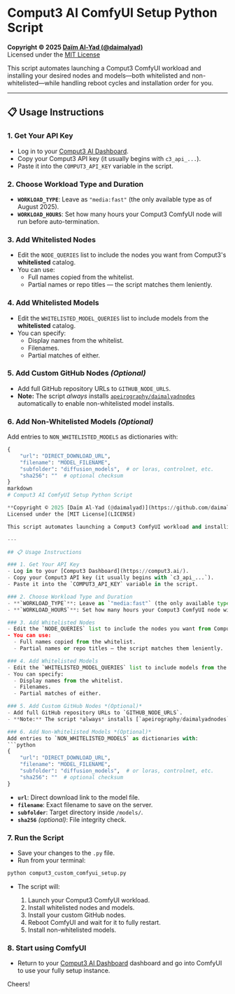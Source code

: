 # Comput3 AI ComfyUI Setup Python Script

**Copyright © 2025 [Daïm Al-Yad (@daimalyad)](https://x.com/daimalyad)**  
Licensed under the [MIT License](LICENSE)

This script automates launching a Comput3 ComfyUI workload and installing your desired nodes and models—both whitelisted and non-whitelisted—while handling reboot cycles and installation order for you.

---

## 📋 Usage Instructions

### 1. Get Your API Key
- Log in to your [Comput3 AI Dashboard](https://launch.comput3.ai/).
- Copy your Comput3 API key (it usually begins with `c3_api_...`).
- Paste it into the `COMPUT3_API_KEY` variable in the script.

### 2. Choose Workload Type and Duration
- **`WORKLOAD_TYPE`**: Leave as `"media:fast"` (the only available type as of August 2025).
- **`WORKLOAD_HOURS`**: Set how many hours your Comput3 ComfyUI node will run before auto-termination.

### 3. Add Whitelisted Nodes
- Edit the `NODE_QUERIES` list to include the nodes you want from Comput3's **whitelisted** catalog.
- You can use:
  - Full names copied from the whitelist.
  - Partial names or repo titles — the script matches them leniently.

### 4. Add Whitelisted Models
- Edit the `WHITELISTED_MODEL_QUERIES` list to include models from the **whitelisted** catalog.
- You can specify:
  - Display names from the whitelist.
  - Filenames.
  - Partial matches of either.

### 5. Add Custom GitHub Nodes *(Optional)*
- Add full GitHub repository URLs to `GITHUB_NODE_URLS`.
- **Note:** The script *always* installs [`apeirography/daimalyadnodes`](https://github.com/apeirography/daimalyadnodes) automatically to enable non-whitelisted model installs.

### 6. Add Non-Whitelisted Models *(Optional)*
Add entries to `NON_WHITELISTED_MODELS` as dictionaries with:
```python
{
    "url": "DIRECT_DOWNLOAD_URL",
    "filename": "MODEL_FILENAME",
    "subfolder": "diffusion_models",  # or loras, controlnet, etc.
    "sha256": ""  # optional checksum
}
markdown
# Comput3 AI ComfyUI Setup Python Script

**Copyright © 2025 [Daïm Al-Yad (@daimalyad)](https://github.com/daimalyad)**  
Licensed under the [MIT License](LICENSE)

This script automates launching a Comput3 ComfyUI workload and installing your desired nodes and models—both whitelisted and non-whitelisted—while handling reboot cycles and installation order for you.

---

## 📋 Usage Instructions

### 1. Get Your API Key
- Log in to your [Comput3 Dashboard](https://comput3.ai/).
- Copy your Comput3 API key (it usually begins with `c3_api_...`).
- Paste it into the `COMPUT3_API_KEY` variable in the script.

### 2. Choose Workload Type and Duration
- **`WORKLOAD_TYPE`**: Leave as `"media:fast"` (the only available type as of August 2025).
- **`WORKLOAD_HOURS`**: Set how many hours your Comput3 ComfyUI node will run before auto-termination.

### 3. Add Whitelisted Nodes
- Edit the `NODE_QUERIES` list to include the nodes you want from Comput3's **whitelisted** catalog.
- You can use:
  - Full names copied from the whitelist.
  - Partial names or repo titles — the script matches them leniently.

### 4. Add Whitelisted Models
- Edit the `WHITELISTED_MODEL_QUERIES` list to include models from the **whitelisted** catalog.
- You can specify:
  - Display names from the whitelist.
  - Filenames.
  - Partial matches of either.

### 5. Add Custom GitHub Nodes *(Optional)*
- Add full GitHub repository URLs to `GITHUB_NODE_URLS`.
- **Note:** The script *always* installs [`apeirography/daimalyadnodes`](https://github.com/apeirography/daimalyadnodes) automatically to enable non-whitelisted model installs.

### 6. Add Non-Whitelisted Models *(Optional)*
Add entries to `NON_WHITELISTED_MODELS` as dictionaries with:
```python
{
    "url": "DIRECT_DOWNLOAD_URL",
    "filename": "MODEL_FILENAME",
    "subfolder": "diffusion_models",  # or loras, controlnet, etc.
    "sha256": ""  # optional checksum
}
````

* **`url`**: Direct download link to the model file.
* **`filename`**: Exact filename to save on the server.
* **`subfolder`**: Target directory inside `/models/`.
* **`sha256`** *(optional)*: File integrity check.

### 7. Run the Script

* Save your changes to the `.py` file.
* Run from your terminal:

```bash
python comput3_custom_comfyui_setup.py
```

* The script will:

  1. Launch your Comput3 ComfyUI workload.
  2. Install whitelisted nodes and models.
  3. Install your custom GitHub nodes.
  4. Reboot ComfyUI and wait for it to fully restart.
  5. Install non-whitelisted models.

### 8. Start using ComfyUI

* Return to your [Comput3 AI Dashboard](https://launch.comput3.ai/) dashboard and go into ComfyUI to use your fully setup instance.

Cheers!